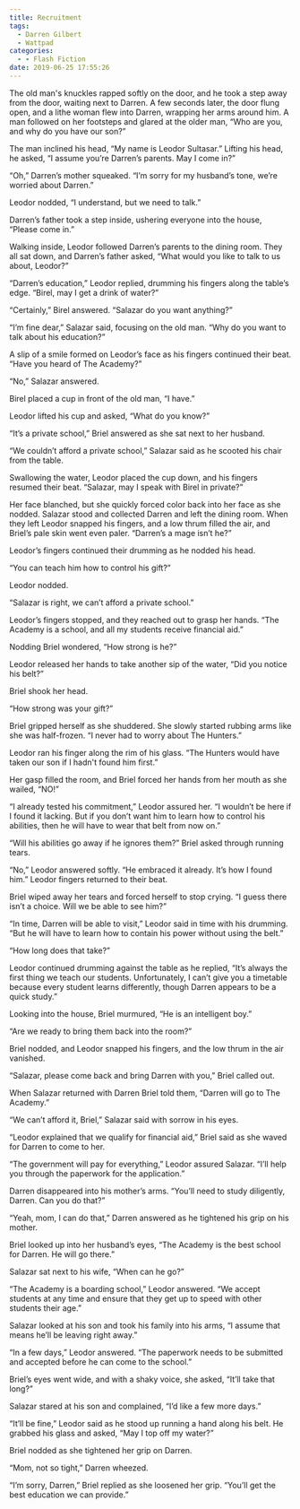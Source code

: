 ```yaml
---
title: Recruitment
tags:
  - Darren Gilbert
  - Wattpad
categories:
  - - Flash Fiction
date: 2019-06-25 17:55:26
---
```


The old man's knuckles rapped softly on the door, and he took a step away from the door, waiting next to Darren. A few seconds later, the door flung open, and a lithe woman flew into Darren, wrapping her arms around him. A man followed on her footsteps and glared at the older man, “Who are you, and why do you have our son?”

The man inclined his head, “My name is Leodor Sultasar.” Lifting his head, he asked, “I assume you’re Darren’s parents. May I come in?”

“Oh,” Darren’s mother squeaked. “I’m sorry for my husband’s tone, we’re worried about Darren.”

Leodor nodded, “I understand, but we need to talk.<!-- more -->”

Darren’s father took a step inside, ushering everyone into the house, “Please come in.”

Walking inside, Leodor followed Darren’s parents to the dining room. They all sat down, and Darren’s father asked, “What would you like to talk to us about, Leodor?”

“Darren’s education,” Leodor replied, drumming his fingers along the table’s edge. “Birel, may I get a drink of water?”

“Certainly,” Birel answered. “Salazar do you want anything?”

“I’m fine dear,” Salazar said, focusing on the old man. “Why do you want to talk about his education?”

A slip of a smile formed on Leodor’s face as his fingers continued their beat. “Have you heard of The Academy?”

“No,” Salazar answered.

Birel placed a cup in front of the old man, “I have.”

Leodor lifted his cup and asked, “What do you know?”

“It’s a private school,” Briel answered as she sat next to her husband.

“We couldn’t afford a private school,” Salazar said as he scooted his chair from the table.

Swallowing the water, Leodor placed the cup down, and his fingers resumed their beat. “Salazar, may I speak with Birel in private?”

Her face blanched, but she quickly forced color back into her face as she nodded. Salazar stood and collected Darren and left the dining room. When they left Leodor snapped his fingers, and a low thrum filled the air, and Briel’s pale skin went even paler. “Darren’s a mage isn’t he?”

Leodor’s fingers continued their drumming as he nodded his head.

“You can teach him how to control his gift?”

Leodor nodded.

“Salazar is right, we can’t afford a private school.”

Leodor’s fingers stopped, and they reached out to grasp her hands. “The Academy is a school, and all my students receive financial aid.”

Nodding Briel wondered, “How strong is he?”

Leodor released her hands to take another sip of the water, “Did you notice his belt?”

Briel shook her head.

“How strong was your gift?”

Briel gripped herself as she shuddered. She slowly started rubbing arms like she was half-frozen. “I never had to worry about The Hunters.”

Leodor ran his finger along the rim of his glass. “The Hunters would have taken our son if I hadn't found him first.”

Her gasp filled the room, and Briel forced her hands from her mouth as she wailed, “NO!”

“I already tested his commitment,” Leodor assured her. “I wouldn’t be here if I found it lacking. But if you don’t want him to learn how to control his abilities, then he will have to wear that belt from now on.”

“Will his abilities go away if he ignores them?” Briel asked through running tears.

“No,” Leodor answered softly. “He embraced it already. It’s how I found him.” Leodor fingers returned to their beat.

Briel wiped away her tears and forced herself to stop crying. “I guess there isn’t a choice. Will we be able to see him?”

“In time, Darren will be able to visit,” Leodor said in time with his drumming. “But he will have to learn how to contain his power without using the belt.”

“How long does that take?”

Leodor continued drumming against the table as he replied, “It’s always the first thing we teach our students. Unfortunately, I can’t give you a timetable because every student learns differently, though Darren appears to be a quick study.”

Looking into the house, Briel murmured, “He is an intelligent boy.”

“Are we ready to bring them back into the room?”

Briel nodded, and Leodor snapped his fingers, and the low thrum in the air vanished.

“Salazar, please come back and bring Darren with you,” Briel called out.

When Salazar returned with Darren Briel told them, “Darren will go to The Academy.”

“We can’t afford it, Briel,” Salazar said with sorrow in his eyes.

“Leodor explained that we qualify for financial aid,” Briel said as she waved for Darren to come to her.

“The government will pay for everything,” Leodor assured Salazar. “I’ll help you through the paperwork for the application.”

Darren disappeared into his mother’s arms. “You’ll need to study diligently, Darren. Can you do that?”

“Yeah, mom, I can do that,” Darren answered as he tightened his grip on his mother.

Briel looked up into her husband’s eyes, “The Academy is the best school for Darren. He will go there.”

Salazar sat next to his wife, “When can he go?”

“The Academy is a boarding school,” Leodor answered. “We accept students at any time and ensure that they get up to speed with other students their age.”

Salazar looked at his son and took his family into his arms, “I assume that means he’ll be leaving right away.”

“In a few days,” Leodor answered. “The paperwork needs to be submitted and accepted before he can come to the school.”

Briel’s eyes went wide, and with a shaky voice, she asked, “It’ll take that long?”

Salazar stared at his son and complained, “I’d like a few more days.”

“It’ll be fine,” Leodor said as he stood up running a hand along his belt. He grabbed his glass and asked, “May I top off my water?”

Briel nodded as she tightened her grip on Darren.

“Mom, not so tight,” Darren wheezed.

“I’m sorry, Darren,” Briel replied as she loosened her grip. “You’ll get the best education we can provide.”
